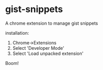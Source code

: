 # gist-snippets
A chrome extension to manage gist snippets

installation:
1. Chrome->Extensions
2. Select 'Developer Mode'
3. Select 'Load unpacked extension'

Boom!
